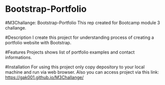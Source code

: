# Bootstrap-Portfolio

#M3Challange: Bootstrap-Portfolio
This rep created for Bootcamp module 3 challange.

#Description
I create this project for understanding process of creating a portfolio website with Bootstrap.

#Features
Projects shows list of portfolio examples and contact informations. 

#Installation
For using this project only copy depository to your local machine and run via web browser. Also you can access project via this link: https://gak001.github.io/M3Challange/

